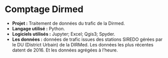 # Comptage Dirmed
- **Projet :** Traitement de données du trafic de la Dirmed.
- **Langage utilisé :** Python.
- **Logiciels utilisés :** Jupyter; Excel; Qgis3; Spyder.
- **Les données :** données de trafic issues des stations SIREDO gérées par le DU (District Urbain) de la DIRMed.
Les données les plus récentes datent de 2016. Et les données agrégées à l’heure.
